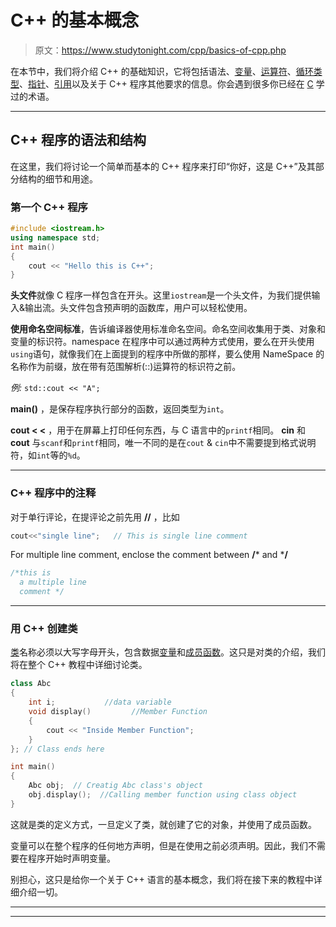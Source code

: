 # C++ 的基本概念

> 原文：<https://www.studytonight.com/cpp/basics-of-cpp.php>

在本节中，我们将介绍 C++ 的基础知识，它将包括语法、[变量](variables-scope-details.php)、[运算符](operators-and-their-types.php)、[循环类型](loops-in-cpp)、[指针](pointer-to-members.php)、[引用](references-in-cpp.php)以及关于 C++ 程序其他要求的信息。你会遇到很多你已经在 [C](/c/overview-of-c.php) 学过的术语。

* * *

## C++ 程序的语法和结构

在这里，我们将讨论一个简单而基本的 C++ 程序来打印“你好，这是 C++”及其部分结构的细节和用途。

### 第一个 C++ 程序

```cpp
#include <iostream.h>
using namespace std;
int main()
{
    cout << "Hello this is C++";
}
```

**头文件**就像 C 程序一样包含在开头。这里`iostream`是一个头文件，为我们提供输入&输出流。头文件包含预声明的函数库，用户可以轻松使用。

**使用命名空间标准**，告诉编译器使用标准命名空间。命名空间收集用于类、对象和变量的标识符。namespace 在程序中可以通过两种方式使用，要么在开头使用`using`语句，就像我们在上面提到的程序中所做的那样，要么使用 NameSpace 的名称作为前缀，放在带有范围解析(::)运算符的标识符之前。

*例:* `std::cout << "A";`

**main()** ，是保存程序执行部分的函数，返回类型为`int`。

**cout < <** ，用于在屏幕上打印任何东西，与 C 语言中的`printf`相同。 **cin** 和 **cout** 与`scanf`和`printf`相同，唯一不同的是在`cout` & `cin`中不需要提到格式说明符，如`int`等的`%d`。

* * *

### C++ 程序中的注释

对于单行评论，在提评论之前先用 **//** ，比如

```cpp
cout<<"single line";   // This is single line comment 
```

For multiple line comment, enclose the comment between **/*** and ***/**

```cpp
/*this is 
  a multiple line 
  comment */
```

* * *

### 用 C++ 创建类

[类](class-and-objects.php)名称必须以大写字母开头，包含数据[变量](variables-scope-details.php)和[成员函数](member-functions-cpp.php)。这只是对类的介绍，我们将在整个 C++ 教程中详细讨论类。

```cpp
class Abc
{
    int i;           //data variable
    void display()         //Member Function
    { 
        cout << "Inside Member Function";
    }
}; // Class ends here

int main()
{
    Abc obj;  // Creatig Abc class's object
    obj.display();  //Calling member function using class object
}
```

这就是类的定义方式，一旦定义了类，就创建了它的对象，并使用了成员函数。

变量可以在整个程序的任何地方声明，但是在使用之前必须声明。因此，我们不需要在程序开始时声明变量。

别担心，这只是给你一个关于 C++ 语言的基本概念，我们将在接下来的教程中详细介绍一切。

* * *

* * *